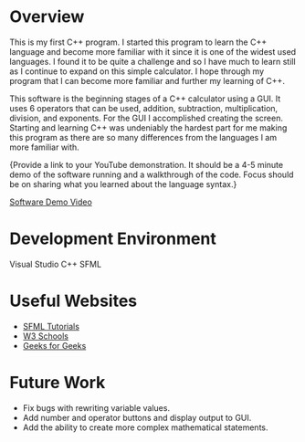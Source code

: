 # Overview

This is my first C++ program. I started this program to learn the C++ language and become more familiar with it since it is one of the widest used languages. I found it to be quite a challenge and so I have much to learn still as I continue to expand on this simple calculator. I hope through my program that I can become more familiar and further my learning of C++.

This software is the beginning stages of a C++ calculator using a GUI. It uses 6 operators that can be used, addition, subtraction, multiplication, division, and exponents. For the GUI I accomplished creating the screen. Starting and learning C++ was undeniably the hardest part for me making this program as there are so many differences from the languages I am more familiar with. 

{Provide a link to your YouTube demonstration. It should be a 4-5 minute demo of the software running and a walkthrough of the code. Focus should be on sharing what you learned about the language syntax.}

[Software Demo Video]([http://youtube.link.goes.here](https://youtu.be/9SdMROidr2Y))

# Development Environment

Visual Studio
C++
SFML

# Useful Websites

- [SFML Tutorials](https://www.sfml-dev.org/tutorials/2.6/window-events.php)
- [W3 Schools](https://www.w3schools.com/cpp/default.asp)
- [Geeks for Geeks]([https://www.w3schools.com/cpp/default.asp](https://www.geeksforgeeks.org/introduction-to-c-programming-language/?ref=lbp))

# Future Work
- Fix bugs with rewriting variable values.
- Add number and operator buttons and display output to GUI.
- Add the ability to create more complex mathematical statements.
